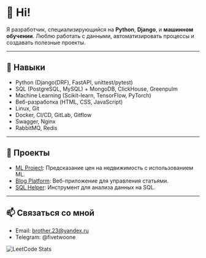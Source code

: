 # 👋 Hi!

Я разработчик, специализирующийся на **Python**, **Django**, и **машинном обучении**. Люблю работать с данными, автоматизировать процессы и создавать полезные проекты.

---

## 🔧 Навыки
- Python (Django(DRF), FastAPI, unittest/pytest)
- SQL (PostgreSQL, MySQL) + MongoDB, ClickHouse, Greenpulm
- Machine Learning (Scikit-learn, TensorFlow, PyTorch)
- Веб-разработка (HTML, CSS, JavaScript)
- Linux, Git
- Docker, CI/CD, GitLab, Gitflow
- Swagger, Nginx
- RabbitMQ, Redis


---

## 🚀 Проекты
- [ML Project](https://github.com/your-repo): Предсказание цен на недвижимость с использованием ML.
- [Blog Platform](https://github.com/Frfor17/Web-app-on-Django-with-news): Веб-приложение для управления статьями.
- [SQL Helper](https://github.com/your-repo): Инструмент для анализа данных на SQL.

---

## 📫 Связаться со мной
- Email: brother.23@yandex.ru
- Telegram: @fivetwoone




![LeetCode Stats](https://leetcard.jacoblin.cool/FfFfFFFf2)
